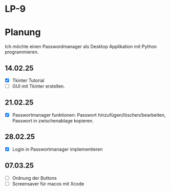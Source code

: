 # LP-9

# Planung
Ich möchte einen Passwordmanager als Desktop Applikation mit Python programmieren. 


## 14.02.25 
- [x] Tkinter Tutorial
- [ ] GUI mit Tkinter erstellen.
      
## 21.02.25
- [x] Passwortmanager funktionen: Passwort hinzufügen/löschen/bearbeiten, Passwort in zwischenablage kopieren.
      
## 28.02.25     
- [x] Login in Passwortmanager implementieren

## 07.03.25
- [ ] Ordnung der Buttons
- [ ] Screensaver für macos mit Xcode
